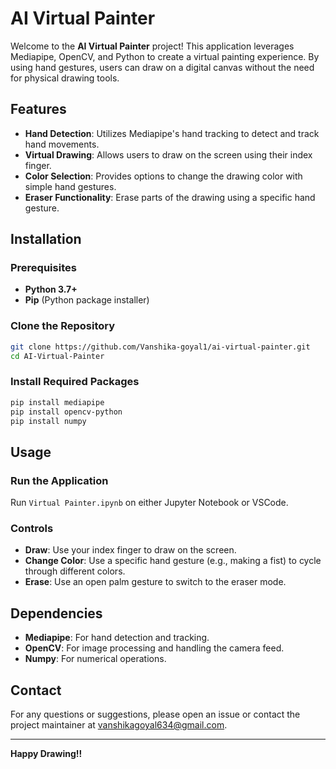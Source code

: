 # AI Virtual Painter

Welcome to the **AI Virtual Painter** project! This application leverages Mediapipe, OpenCV, and Python to create a virtual painting experience. By using hand gestures, users can draw on a digital canvas without the need for physical drawing tools.

## Features

- **Hand Detection**: Utilizes Mediapipe's hand tracking to detect and track hand movements.
- **Virtual Drawing**: Allows users to draw on the screen using their index finger.
- **Color Selection**: Provides options to change the drawing color with simple hand gestures.
- **Eraser Functionality**: Erase parts of the drawing using a specific hand gesture.

## Installation

### Prerequisites

- **Python 3.7+**
- **Pip** (Python package installer)

### Clone the Repository

```bash
git clone https://github.com/Vanshika-goyal1/ai-virtual-painter.git
cd AI-Virtual-Painter
```

### Install Required Packages

```bash
pip install mediapipe
pip install opencv-python
pip install numpy
```

## Usage

### Run the Application

Run `Virtual Painter.ipynb` on either Jupyter Notebook or VSCode.

### Controls

- **Draw**: Use your index finger to draw on the screen.
- **Change Color**: Use a specific hand gesture (e.g., making a fist) to cycle through different colors.
- **Erase**: Use an open palm gesture to switch to the eraser mode.

## Dependencies

- **Mediapipe**: For hand detection and tracking.
- **OpenCV**: For image processing and handling the camera feed.
- **Numpy**: For numerical operations.

## Contact

For any questions or suggestions, please open an issue or contact the project maintainer at [vanshikagoyal634@gmail.com](mailto:vanshikagoyal634@gmail.com).

---

**Happy Drawing!!**
